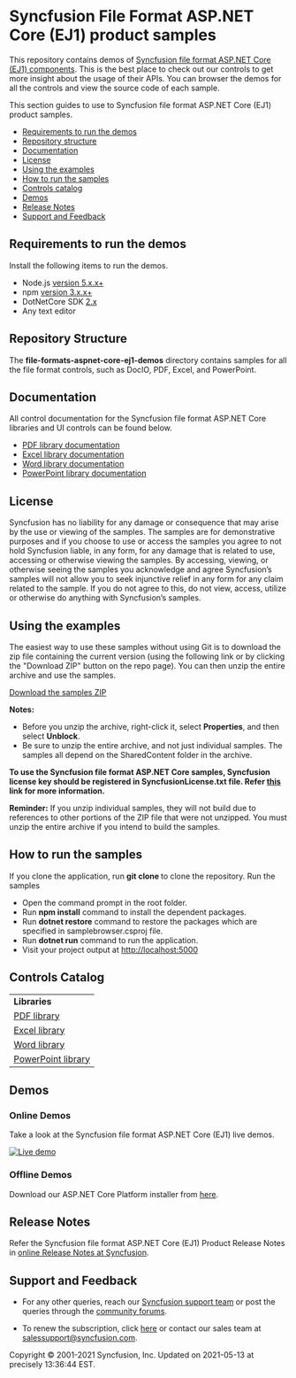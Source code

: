 # Syncfusion File Format ASP.NET Core (EJ1) product samples 

This repository contains demos of [Syncfusion file format ASP.NET Core (EJ1) components](https://www.syncfusion.com/products/jquery/aspnetcore). This is the best place to check out our controls to get more insight about the usage of their APIs. You can browser the demos for all the controls and view the source code of each sample.

This section guides to use to Syncfusion file format ASP.NET Core (EJ1) product samples.

* [Requirements to run the demos](#requirements-to-run-the-demos)
* [Repository structure](#repository-structure)
* [Documentation](#documentation)
* [License](#license)
* [Using the examples](#using-the-examples)
* [How to run the samples](#how-to-run-the-samples) 
* [Controls catalog](#controls-catalog) 
* [Demos](#demos)
* [Release Notes](#release-notes)
* [Support and Feedback](#support-and-feedback)

## <a name="requirements-to-run-the-demo"></a>Requirements to run the demos ##

Install the following items to run the demos.

* Node.js [version 5.x.x+](https://nodejs.org/en/)
* npm [version 3.x.x+](https://blog.npmjs.org/post/85484771375/how-to-install-npm)
* DotNetCore SDK [2.x](https://www.microsoft.com/net/download)
* Any text editor

## <a name="repository-structure"></a>Repository Structure ##

The **file-formats-aspnet-core-ej1-demos** directory contains samples for all the file format controls, such as DocIO, PDF, Excel, and PowerPoint.

## <a name="documentation"></a>Documentation ##

All control documentation for the Syncfusion file format ASP.NET Core libraries and UI controls can be found below.  

* [PDF library documentation](https://help.syncfusion.com/file-formats/pdf/overview?utm_source=github&utm_medium=listing)
* [Excel library documentation](https://help.syncfusion.com/file-formats/xlsio/overview?utm_source=github&utm_medium=listing)
* [Word library documentation](https://help.syncfusion.com/file-formats/docio/overview?utm_source=github&utm_medium=listing)
* [PowerPoint library documentation](https://help.syncfusion.com/file-formats/presentation/overview?utm_source=github&utm_medium=listing)

## <a name="license"></a>License ##

Syncfusion has no liability for any damage or consequence that may arise by the use or viewing of the samples. The samples are for demonstrative purposes and if you choose to use or access the samples you agree to not hold Syncfusion liable, in any form, for any damage that is related to use, accessing or otherwise viewing the samples. By accessing, viewing, or otherwise seeing the samples you acknowledge and agree Syncfusion’s samples will not allow you to seek injunctive relief in any form for any claim related to the sample. If you do not agree to this, do not view, access, utilize or otherwise do anything with Syncfusion’s samples.

## <a name="using-the-examples"></a>Using the examples ##

The easiest way to use these samples without using Git is to download the zip file containing the current version (using the following link or by clicking the "Download ZIP" button on the repo page). You can then unzip the entire archive and use the samples.

   [Download the samples ZIP](../../archive/master.zip)

   **Notes:** 
   * Before you unzip the archive, right-click it, select **Properties**, and then select **Unblock**.
   * Be sure to unzip the entire archive, and not just individual samples. The samples all depend on the SharedContent folder in the archive.  

**To use the Syncfusion file format ASP.NET Core samples, Syncfusion license key should be registered in SyncfusionLicense.txt file. Refer [this](https://www.syncfusion.com/kb/9002?utm_source=github&utm_medium=listing) link for more information.**

**Reminder:** If you unzip individual samples, they will not build due to references to other portions of the ZIP file that were not unzipped. You must unzip the entire archive if you intend to build the samples.

## <a name="how-to-run-the-samples"></a>How to run the samples

If you clone the application, run **git clone <repository-url>** to clone the repository.
Run the samples

* Open the command prompt in the root folder.
* Run **npm install** command to install the dependent packages.
* Run **dotnet restore** command to restore the packages which are specified in samplebrowser.csproj file.
* Run **dotnet run** command to run the application.
* Visit your project output at [http://localhost:5000](http://localhost:5000)


## <a name="controls-catalog"></a>Controls Catalog

<table>
  <tr>
    <td>
    <b>Libraries<b>
    </td>
  </tr>
  <tr>
  <td>
    <a href="">PDF library</a>
  </td>  
  </tr>  
  <tr>
  <td>
    <a href="">Excel library</a>
  </td>
  </tr>  
  <tr>
  <td>
    <a href="">Word library</a>
  </td>
  </tr>  
  <tr>
  <td>
    <a href="">PowerPoint library</a>
  </td>
  </tr>
</table>

## <a name="demos"></a>Demos ##

### Online Demos

Take a look at the Syncfusion file format ASP.NET Core (EJ1) live demos.

[![Live demo](http://dabuttonfactory.com/button.png?t=Live+demo&f=Calibri-Bold&ts=24&tc=fff&tshs=1&tshc=000&hp=20&vp=8&c=5&bgt=gradient&bgc=3d85c6&ebgc=073763)](http://aspnetcore.syncfusion.com/?utm_medium=listing)

### Offline Demos

Download our ASP.NET Core Platform installer from [here](https://www.syncfusion.com/downloads/aspnetcore/?utm_medium=listing).

## <a name="release-notes"></a>Release Notes ##

Refer the Syncfusion file format ASP.NET Core (EJ1) Product Release Notes in [online Release Notes at Syncfusion](http://help.syncfusion.com/aspnet-core/release-notes/?utm_medium=listing).

## <a name="support-and-feedback"></a>Support and Feedback ##

* For any other queries, reach our [Syncfusion support team](https://www.syncfusion.com/support/directtrac/incidents/newincident?utm_source=github&utm_medium=listing) or post the queries through the [community forums](https://www.syncfusion.com/forums?utm_source=github&utm_medium=listing).

* To renew the subscription, click [here](https://www.syncfusion.com/sales/products?utm_source=github&utm_medium=listing) or contact our sales team at <salessupport@syncfusion.com>.

<p>Copyright © 2001-2021 Syncfusion, Inc. Updated on 2021-05-13 at precisely 13:36:44 EST.</p>
